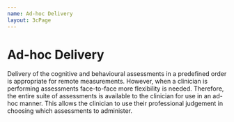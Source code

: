 ```yaml
---
name: Ad-hoc Delivery
layout: 3cPage
---
```

# Ad-hoc Delivery
Delivery of the cognitive and behavioural assessments in a predefined order is appropriate for remote measurements. However, when a clinician is performing assessments face-to-face more flexibility is needed. Therefore, the entire suite of assessments is available to the clinician for use in an ad-hoc manner. This allows the clinician to use their professional judgement in choosing which assessments to administer. 